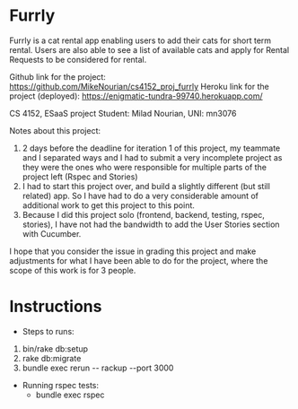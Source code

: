 # Furrly

Furrly is a cat rental app enabling users to add their cats for short term rental. Users are also able to see a list of available cats and apply for Rental Requests to be considered for rental.

Github link for the project: https://github.com/MikeNourian/cs4152_proj_furrly
Heroku link for the project (deployed): https://enigmatic-tundra-99740.herokuapp.com/

CS 4152, ESaaS project
Student: Milad Nourian, UNI: mn3076

Notes about this project:
1. 2 days before the deadline for iteration 1 of this project, my teammate and I separated ways and I had to submit a very incomplete project as they were the ones who were responsible for multiple parts of the project left (Rspec and Stories)
2. I had to start this project over, and build a slightly different (but still related) app. So I have had to do a very considerable amount of additional work to get this project to this point.
3. Because I did this project solo (frontend, backend, testing, rspec, stories), I have not had the bandwidth to add the User Stories section with Cucumber.

I hope that you consider the issue in grading this project and make adjustments for what I have been able to do for the project, where the scope of this work is for 3 people.

# Instructions

* Steps to runs:
1. bin/rake db:setup 
2. rake db:migrate
3. bundle exec rerun -- rackup --port 3000

* Running rspec tests:
    * bundle exec rspec
